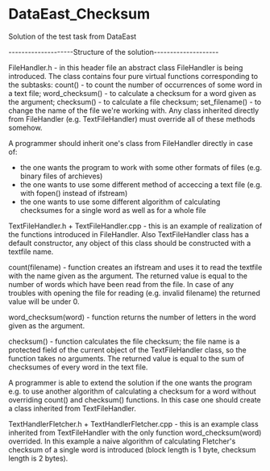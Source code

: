 # DataEast_Checksum
Solution of the test task from DataEast

--------------------Structure of the solution--------------------

FileHandler.h - in this header file an abstract class FileHandler is being introduced. The class contains 
four pure virtual functions corresponding to the subtasks:
count() - to count the number of occurrences of some word in a text file;
word_checksum() - to calculate a checksum for a word given as the argument;
checksum() - to calculate a file checksum;
set_filename() - to change the name of the file we're working with.
Any class inherited directly from FileHandler (e.g. TextFileHandler) must override all of these methods somehow.

A programmer should inherit one's class from FileHandler directly in case of:
 - the one wants the program to work with some other formats of files (e.g. binary files of archieves)
 - the one wants to use some different method of acceccing a text file (e.g. with fopen() instead of ifstream)
 - the one wants to use some different algorithm of calculating checksumes for a single word as well as for a whole file
 
TextFileHandler.h + TextFileHandler.cpp - this is an example of realization of the functions introduced in FileHandler.
Also TextFileHandler class has a default constructor, any object of this class should be constructed with a textfile name.

  count(filename) - function creates an ifstream and uses it to read the textfile with the name given
as the argument. The returned value is equal to the number of words which have been read from the file. In case of any
troubles with opening the file for reading (e.g. invalid filename) the returned value will be under 0.
 
  word_checksum(word) - function returns the number of letters in the word given as the argument.
  
  checksum() - function calculates the file checksum; the file name is a protected field of the current object of the
TextFileHandler class, so the function takes no arguments. The returned value is equal to the sum of checksumes of
every word in the text file.

A programmer is able to extend the solution if the one wants the program e.g. to use another algorithm of calculating
a checksum for a word without overriding count() and checksum() functions. In this case one should create a class
inherited from TextFileHandler.

TextHandlerFletcher.h + TextHandlerFletcher.cpp - this is an example class inherited from TextFileHandler with the only
function word_checksum(word) overrided. In this example a naive algorithm of calculating Fletcher's checksum of a single
word is introduced (block length is 1 byte, checksum length is 2 bytes).
